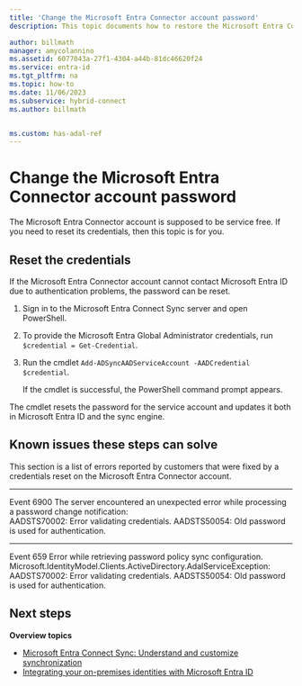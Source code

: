 ```yaml
---
title: 'Change the Microsoft Entra Connector account password'
description: This topic documents how to restore the Microsoft Entra Connector account.

author: billmath
manager: amycolannino
ms.assetid: 6077043a-27f1-4304-a44b-81dc46620f24
ms.service: entra-id
ms.tgt_pltfrm: na
ms.topic: how-to
ms.date: 11/06/2023
ms.subservice: hybrid-connect
ms.author: billmath


ms.custom: has-adal-ref
---
```

# Change the Microsoft Entra Connector account password
The Microsoft Entra Connector account is supposed to be service free. If you need to reset its credentials, then this topic is for you. 

## Reset the credentials
If the Microsoft Entra Connector account cannot contact Microsoft Entra ID due to authentication problems, the password can be reset.

1. Sign in to the Microsoft Entra Connect Sync server and open PowerShell.
2. To provide the Microsoft Entra Global Administrator credentials, run `$credential = Get-Credential`.
3. Run the cmdlet `Add-ADSyncAADServiceAccount -AADCredential $credential`.

   If the cmdlet is successful, the PowerShell command prompt appears. 
   
The cmdlet resets the password for the service account and updates it both in Microsoft Entra ID and the sync engine.

## Known issues these steps can solve
This section is a list of errors reported by customers that were fixed by a credentials reset on the Microsoft Entra Connector account.

---
Event 6900 The server encountered an unexpected error while processing a password change notification:  
AADSTS70002: Error validating credentials. AADSTS50054: Old password is used for authentication.

---
Event 659 Error while retrieving password policy sync configuration. Microsoft.IdentityModel.Clients.ActiveDirectory.AdalServiceException:
AADSTS70002: Error validating credentials. AADSTS50054: Old password is used for authentication.  

## Next steps

**Overview topics**

* [Microsoft Entra Connect Sync: Understand and customize synchronization](how-to-connect-sync-whatis.md)
* [Integrating your on-premises identities with Microsoft Entra ID](../whatis-hybrid-identity.md)
